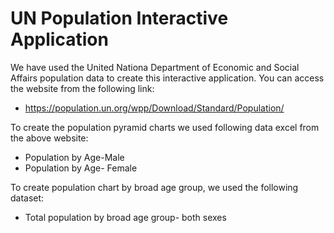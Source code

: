 # UN Population Interactive Application

We have used the United Nationa Department of Economic and Social Affairs population data to create this interactive application. You can access the website from the following link:

* https://population.un.org/wpp/Download/Standard/Population/

To create the population pyramid charts we used following data excel from the above website:
* Population by Age-Male
* Population by Age- Female

To create population chart by broad age group, we used the following dataset:
* Total population by broad age group- both sexes
